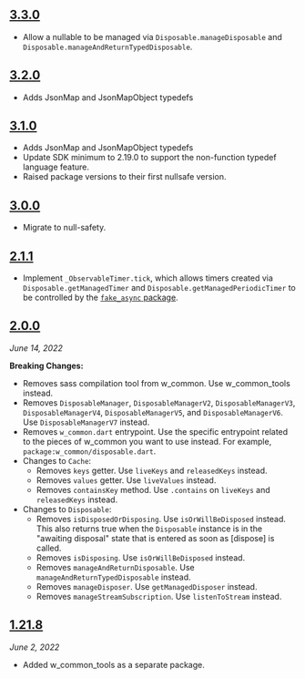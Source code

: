 ## [3.3.0](https://github.com/Workiva/w_common/compare/3.2.0...3.3.0)
- Allow a nullable to be managed via `Disposable.manageDisposable` and 
`Disposable.manageAndReturnTypedDisposable`.

## [3.2.0](https://github.com/Workiva/w_common/compare/3.1.0...3.2.0)

- Adds JsonMap and JsonMapObject typedefs

## [3.1.0](https://github.com/Workiva/w_common/compare/3.0.0...3.1.0)

- Adds JsonMap and JsonMapObject typedefs
- Update SDK minimum to 2.19.0 to support the non-function
 typedef language feature.
- Raised package versions to their first nullsafe version.

## [3.0.0](https://github.com/Workiva/w_common/compare/2.1.2...3.0.0)

- Migrate to null-safety.

## [2.1.1](https://github.com/Workiva/w_common/compare/2.1.0...2.1.1)

- Implement `_ObservableTimer.tick`, which allows timers created via
`Disposable.getManagedTimer` and `Disposable.getManagedPeriodicTimer` to be
controlled by the [`fake_async` package](https://pub.dev/packages/fake_async).

## [2.0.0](https://github.com/Workiva/w_common/compare/1.21.8...2.0.0)
_June 14, 2022_

**Breaking Changes:**
- Removes sass compilation tool from w_common. Use w_common_tools instead.
- Removes `DisposableManager`, `DisposableManagerV2`, `DisposableManagerV3`,
`DisposableManagerV4`, `DisposableManagerV5`, and `DisposableManagerV6`. Use
`DisposableManagerV7` instead.
- Removes `w_common.dart` entrypoint. Use the specific entrypoint related to
the pieces of w_common you want to use instead. For example,
`package:w_common/disposable.dart`.
- Changes to `Cache`:
  - Removes `keys` getter. Use `liveKeys` and `releasedKeys` instead.
  - Removes `values` getter. Use `liveValues` instead.
  - Removes `containsKey` method. Use `.contains` on `liveKeys` and `releasedKeys`
  instead.
- Changes to `Disposable`:
  - Removes `isDisposedOrDisposing`. Use `isOrWillBeDisposed` instead. This also returns
  true when the `Disposable` instance is in the "awaiting disposal" state that
  is entered as soon as [dispose] is called.
  - Removes `isDisposing`. Use `isOrWillBeDisposed` instead.
  - Removes `manageAndReturnDisposable`. Use `manageAndReturnTypedDisposable` instead.
  - Removes `manageDisposer`. Use `getManagedDisposer` instead.
  - Removes `manageStreamSubscription`. Use `listenToStream` instead.


## [1.21.8](https://github.com/Workiva/w_common/compare/1.21.7...1.21.8)
_June 2, 2022_

- Added w_common_tools as a separate package.
